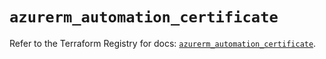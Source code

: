 # `azurerm_automation_certificate`

Refer to the Terraform Registry for docs: [`azurerm_automation_certificate`](https://registry.terraform.io/providers/hashicorp/azurerm/3.101.0/docs/resources/automation_certificate).
